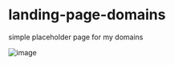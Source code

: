# landing-page-domains

simple placeholder page for my domains



![image](https://github.com/BoredKevin/landing-page-domains/assets/107290249/cdb2c48a-c6fd-41e5-8fb6-c6d1e0d57ec8)
